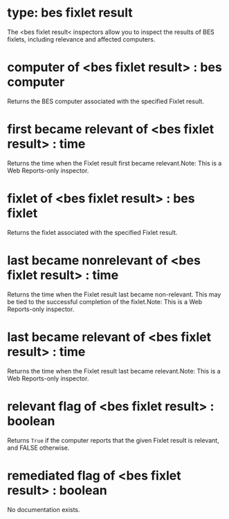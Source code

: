 # type: bes fixlet result

The &lt;bes fixlet result&lt; inspectors allow you to inspect the results of BES fixlets, including relevance and affected computers.

# computer of &lt;bes fixlet result&gt; : bes computer

Returns the BES computer associated with the specified Fixlet result.

# first became relevant of &lt;bes fixlet result&gt; : time

Returns the time when the Fixlet result first became relevant.Note: This is a Web Reports-only inspector.

# fixlet of &lt;bes fixlet result&gt; : bes fixlet

Returns the fixlet associated with the specified Fixlet result.

# last became nonrelevant of &lt;bes fixlet result&gt; : time

Returns the time when the Fixlet result last became non-relevant. This may be tied to the successful completion of the fixlet.Note: This is a Web Reports-only inspector.

# last became relevant of &lt;bes fixlet result&gt; : time

Returns the time when the Fixlet result last became relevant.Note: This is a Web Reports-only inspector.

# relevant flag of &lt;bes fixlet result&gt; : boolean

Returns `True` if the computer reports that the given Fixlet result is relevant, and FALSE otherwise.

# remediated flag of &lt;bes fixlet result&gt; : boolean

No documentation exists.
